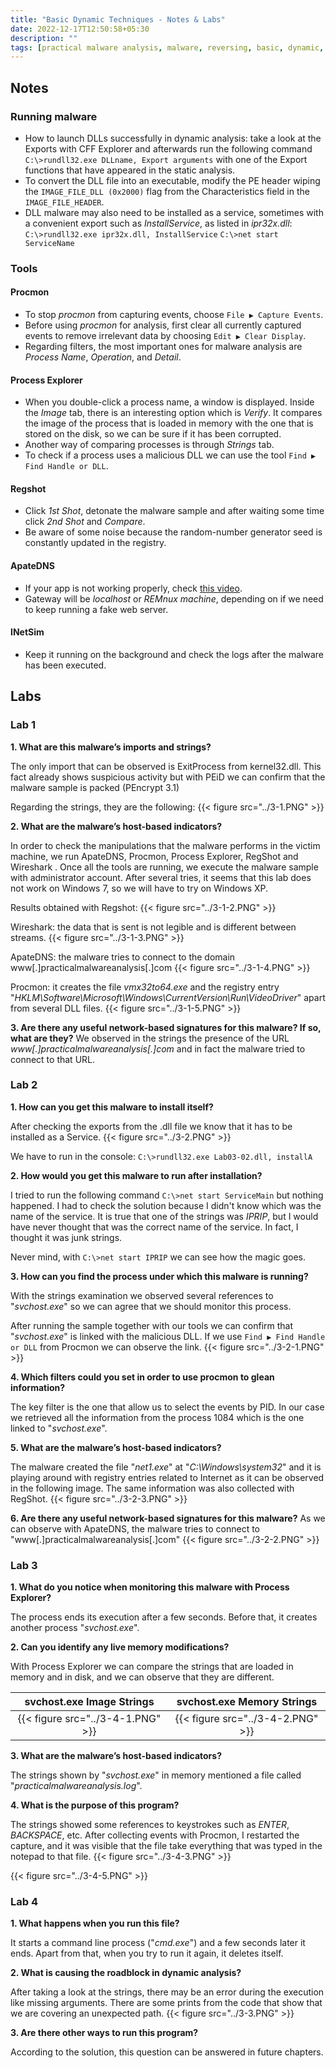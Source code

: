 ```yaml
---
title: "Basic Dynamic Techniques - Notes & Labs"
date: 2022-12-17T12:50:58+05:30
description: ""
tags: [practical malware analysis, malware, reversing, basic, dynamic, analysis, registers]
---
```


## Notes
### Running malware
- How to launch DLLs successfully in dynamic analysis: take a look at the Exports with CFF Explorer and afterwards run the following command `C:\>rundll32.exe DLLname, Export arguments` with one of the Export functions that have appeared in the static analysis.
- To convert the DLL file into an executable, modify the PE header wiping the `IMAGE_FILE_DLL (0x2000)` flag from the Characteristics field in the `IMAGE_FILE_HEADER`.
- DLL malware may also need to be installed as a service, sometimes with a convenient export such as *InstallService*, as listed in *ipr32x.dll*:
`C:\>rundll32.exe ipr32x.dll, InstallService`
`C:\>net start ServiceName`

### Tools
#### Procmon
- To stop *procmon* from capturing events, choose `File ▶ Capture Events`.
- Before using *procmon* for analysis, first clear all currently captured events to remove irrelevant data by choosing `Edit ▶ Clear Display`.
- Regarding filters, the most important ones for malware analysis are *Process Name*, *Operation*,
and *Detail*.

#### Process Explorer
- When you double-click a process name, a window is displayed. Inside the *Image* tab, there is an interesting option which is *Verify*. It compares the image of the process that is loaded in memory with the one that is stored on the disk, so we can be sure if it has been corrupted.
- Another way of comparing processes is through *Strings* tab.
- To check if a process uses a malicious DLL we can use the tool `Find ▶ Find Handle or DLL`.

#### Regshot
- Click *1st Shot*, detonate the malware sample and after waiting some time click *2nd Shot* and *Compare*.
- Be aware of some noise because the random-number generator seed is constantly updated in the registry.

#### ApateDNS
- If your app is not working properly, check [this video](https://www.youtube.com/watch?v=mqXayCkFaKY).
- Gateway will be *localhost* or *REMnux machine*, depending on if we need to keep running a fake web server.

#### INetSim
- Keep it running on the background and check the logs after the malware has been executed.


## Labs

### Lab 1

**1. What are this malware’s imports and strings?**

The only import that can be observed is ExitProcess from kernel32.dll. This fact already shows suspicious activity but with PEiD we can confirm that the malware sample is packed (PEncrypt 3.1)

Regarding the strings, they are the following:
{{< figure src="../3-1.PNG" >}}

**2. What are the malware’s host-based indicators?**

In order to check the manipulations that the malware performs in the victim machine, we run ApateDNS, Procmon, Process Explorer, RegShot and Wireshark . Once all the tools are running, we execute the malware sample with administrator account.
After several tries, it seems that this lab does not work on Windows 7, so we will have to try on Windows XP.

Results obtained with Regshot:
{{< figure src="../3-1-2.PNG" >}}

Wireshark: the data that is sent is not legible and is different between streams.
{{< figure src="../3-1-3.PNG" >}}

ApateDNS: the malware tries to connect to the domain www[.]practicalmalwareanalysis[.]com
{{< figure src="../3-1-4.PNG" >}}

Procmon: it creates the file *vmx32to64.exe* and the registry entry "*HKLM\Software\Microsoft\Windows\CurrentVersion\Run\VideoDriver*" apart from several DLL files.
{{< figure src="../3-1-5.PNG" >}}

**3. Are there any useful network-based signatures for this malware? If so, what are they?**
We observed in the strings the presence of the URL *www[.]practicalmalwareanalysis[.]com* and in fact the malware tried to connect to that URL.


### Lab 2

**1. How can you get this malware to install itself?**

After checking the exports from the .dll file we know that it has to be installed as a Service.
{{< figure src="../3-2.PNG" >}}

We have to run in the console:
`C:\>rundll32.exe Lab03-02.dll, installA`

**2. How would you get this malware to run after installation?**

I tried to run the following command `C:\>net start ServiceMain` but nothing happened. I had to check the solution because I didn't know which was the name of the service. It is true that one of the strings was *IPRIP*, but I would have never thought that was the correct name of the service. In fact, I thought it was junk strings.

Never mind, with `C:\>net start IPRIP` we can see how the magic goes.

**3. How can you find the process under which this malware is running?**

With the strings examination we observed several references to "*svchost.exe*" so we can agree that we should monitor this process.

After running the sample together with our tools we can confirm that "*svchost.exe*" is linked with the malicious DLL. If we use `Find ▶ Find Handle or DLL` from Procmon we can observe the link.
{{< figure src="../3-2-1.PNG" >}}

**4. Which filters could you set in order to use procmon to glean information?**

The key filter is the one that allow us to select the events by PID. In our case we retrieved all the information from the process 1084 which is the one linked to "*svchost.exe*".

**5. What are the malware’s host-based indicators?**

The malware created the file "*net1.exe*" at "*C:\Windows\system32*" and it is playing around with registry entries related to Internet as it can be observed in the following image. The same information was also collected with RegShot.
{{< figure src="../3-2-3.PNG" >}}

**6. Are there any useful network-based signatures for this malware?**
As we can observe with ApateDNS, the malware tries to connect to "www[.]practicalmalwareanalysis[.]com"
{{< figure src="../3-2-2.PNG" >}}


### Lab 3

**1. What do you notice when monitoring this malware with Process Explorer?**

The process ends its execution after a few seconds. Before that, it creates another process "*svchost.exe*".

**2. Can you identify any live memory modifications?**

With Process Explorer we can compare the strings that are loaded in memory and in disk, and we can observe that they are different.

|     svchost.exe Image Strings     |    svchost.exe Memory Strings     |
|:---------------------------------:|:---------------------------------:|
| {{< figure src="../3-4-1.PNG" >}} | {{< figure src="../3-4-2.PNG" >}} |

**3. What are the malware’s host-based indicators?**

The strings shown by "*svchost.exe*" in memory mentioned a file called "*practicalmalwareanalysis.log*".

**4. What is the purpose of this program?**

The strings showed some references to keystrokes such as *ENTER*, *BACKSPACE*, etc. After collecting events with Procmon, I restarted the capture, and it was visible that the file take everything that was typed in the notepad to that file.
{{< figure src="../3-4-3.PNG" >}}

{{< figure src="../3-4-5.PNG" >}}


### Lab 4

**1. What happens when you run this file?**

It starts a command line process ("*cmd.exe*") and a few seconds later it ends. Apart from that, when you try to run it again, it deletes itself.

**2. What is causing the roadblock in dynamic analysis?**

After taking a look at the strings, there may be an error during the execution like missing arguments. There are some prints from the code that show that we are covering an unexpected path.
{{< figure src="../3-3.PNG" >}}

**3. Are there other ways to run this program?**

According to the solution, this question can be answered in future chapters.